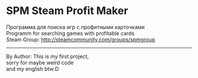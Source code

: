 # SPM  Steam Profit Maker
Программа для поиска игр с профитными карточками  
Programm for searching games with profitable cards  
Steam Group: 
http://steamcommunity.com/groups/spmgroup  
  
  
  
*****************************
By Author:
This is my first project,  
sorry for maybe weird code  
and my english btw:D  

